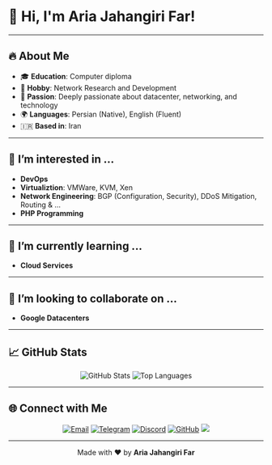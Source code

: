 <h1 align="left">👋 Hi, I'm Aria Jahangiri Far!</h1>

---

## 🔥 About Me

- 🎓 **Education**: Computer diploma
- 🎸 **Hobby**: Network Research and Development
- 🌟 **Passion**: Deeply passionate about datacenter, networking, and technology
- 🌍 **Languages**: Persian (Native), English (Fluent)
- 🇮🇷 **Based in**: Iran
  
---

## 👀 I’m interested in ...

- **DevOps**
- **Virtualiztion**: VMWare, KVM, Xen
- **Network Engineering**: BGP (Configuration, Security), DDoS Mitigation, Routing & ...
- **PHP Programming**

---

## 🌱 I’m currently learning ...

- **Cloud Services**

---

## 💞️ I’m looking to collaborate on ...

- **Google Datacenters**

---

## 📈 GitHub Stats
<div align="center">
  <img src="https://github-readme-stats.vercel.app/api?username=MrAriaNet&show_icons=true&theme=radical" alt="GitHub Stats" />
  <img src="https://github-readme-stats.vercel.app/api/top-langs/?username=MrAriaNet&layout=compact&theme=radical" alt="Top Languages" />
</div>

---

## 🌐 Connect with Me

<p align="center">
  <a href="mailto:me@aria.ws"><img src="https://img.shields.io/badge/Email-D14836?style=for-the-badge&logo=gmail&logoColor=white" alt="Email"></a>
  <a href="https://t.me/mr_arianet"><img src="https://img.shields.io/badge/Telegram-2CA5E0?style=for-the-badge&logo=telegram&logoColor=white" alt="Telegram"></a>
  <a href="https://discord.com/users/jfararia"><img src="https://img.shields.io/badge/Discord-5865F2?style=for-the-badge&logo=discord&logoColor=white" alt="Discord"></a>
  <a href="https://github.com/MrAriaNet"><img src="https://img.shields.io/badge/GitHub-181717?style=for-the-badge&logo=github&logoColor=white" alt="GitHub"></a>
  <a href="https://www.linkedin.com/in/ariajahangirifar/"><img src="https://img.shields.io/badge/%40-Linkedin-blue?style=for-the-badge&logo=linkedin&logoColor=blue"></a>
</p>

---

<p align="center">
  Made with ❤️ by <strong>Aria Jahangiri Far</strong>
</p>

<!---
MrAriaNet/MrAriaNet is a ✨ special ✨ repository because its `README.md` (this file) appears on your GitHub profile.
You can click the Preview link to take a look at your changes.
--->

